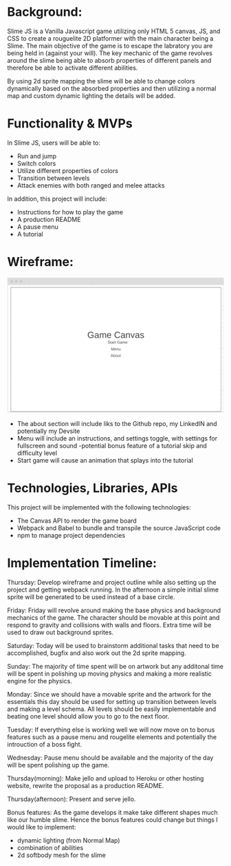 # Background: 
Slime JS is a Vanilla Javascript game utilizing only HTML 5 canvas, JS, and CSS to create a rouguelite 2D platformer with the main character being a Slime. The main objective of the game is to escape the labratory you are being held in (against your will). The key mechanic of the game revolves around the slime being able to absorb properties of different panels and therefore be able to activate different abilities.

By using 2d sprite mapping the slime will be able to change colors dynamically based on the absorbed properties and then utilizing a normal map and custom dynamic lighting the details will be added.

# Functionality & MVPs
In Slime JS, users will be able to:

* Run and jump
* Switch colors
* Utilize different properties of colors 
* Transition between levels 
* Attack enemies with both ranged and melee attacks


In addition, this project will include:

* Instructions for how to play the game
* A production README 
* A pause menu
* A tutorial


# Wireframe: 
![Alt text](src/images/Screen%20Shot%202022-10-13%20at%2010.45.43%20AM.png?raw=true "Wireframe")

* The about section will include liks to the Github repo, my LinkedIN and potentially my Devsite
* Menu will include an instructions, and settings toggle, with settings for fullscreen and sound
    -potential bonus feature of a tutorial skip and difficulty level
* Start game will cause an animation that splays into the tutorial


# Technologies, Libraries, APIs 
This project will be implemented with the following technologies:

 * The Canvas API to render the game board
 * Webpack and Babel to bundle and transpile the source JavaScript code
 * npm to manage project dependencies


# Implementation Timeline:

Thursday: Develop wireframe and project outline while also setting up the project and getting webpack running. In the afternoon a simple initial slime sprite will be generated to be used instead of a base circle.

Friday: Friday will revolve around making the base physics and background mechanics of the game. The character should be movable at this point and respond to gravity and collisions with walls and floors. Extra time will be used to draw out background sprites.  

Saturday: Today will be used to brainstorm additional tasks that need to be accomplished, bugfix and also work out the 2d sprite mapping.

Sunday: The majority of time spent will be on artwork but any additonal time will be spent in polishing up moving physics and making a more realistic engine for the physics.

Monday: Since we should have a movable sprite and the artwork for the essentials this day should be used for setting up transition between levels and making a level schema. All levels should be easily implementable and beating one level should allow you to go to the next floor.

Tuesday: If everything else is working well we will now move on to bonus features such as a pause menu  and rougelite elements and potentially the introuction of a boss fight.

Wednesday: Pause menu should be available and the majority of the day will be spent polishing up the game.

Thursday(morning): Make jello and upload to Heroku or other hosting website, rewrite the proposal as a production README.

Thursday(afternoon): Present and serve jello.


Bonus features:
As the game develops it make take different shapes much like our humble slime. Hence the bonus features could change but things I would like to implement:

* dynamic lighting (from Normal Map)
* combination of abilities 
* 2d softbody mesh for the slime
